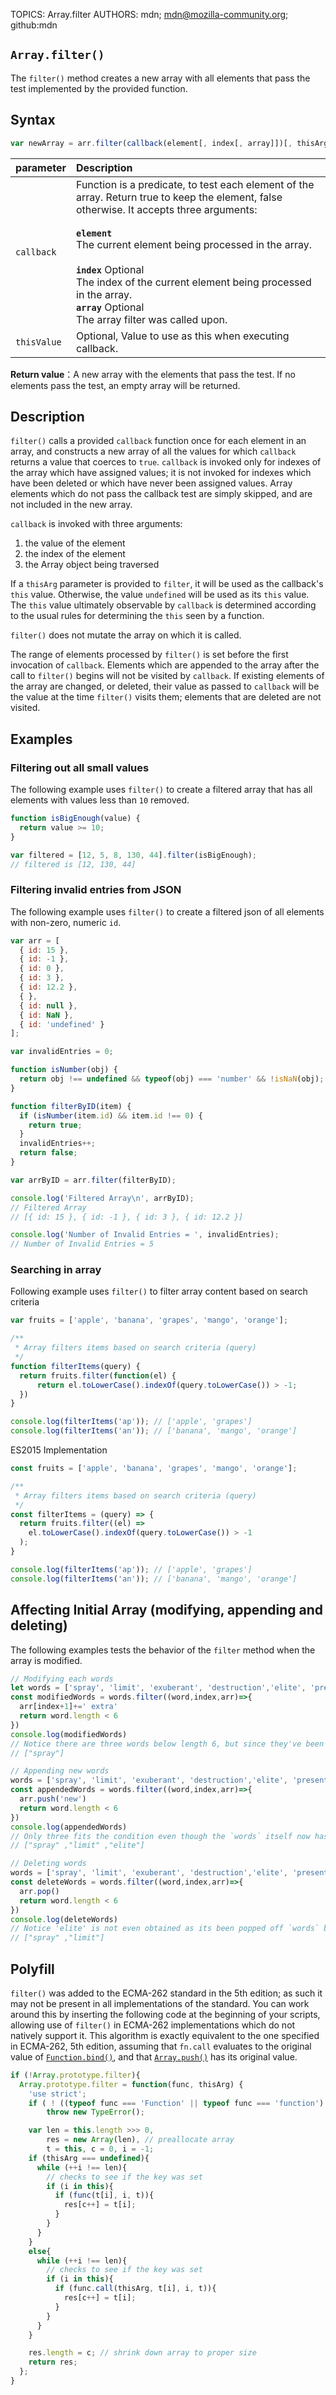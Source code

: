 TOPICS: Array.filter
AUTHORS: mdn; mdn@mozilla-community.org; github:mdn

## `Array.filter()`

The `filter()` method creates a new array with all elements that pass the test implemented by the
provided function.

## Syntax

```javascript
var newArray = arr.filter(callback(element[, index[, array]])[, thisArg])
```

| parameter | Description |
| :-- | :-- |
| `callback` | Function is a predicate, to test each element of the array. Return true to keep the element, false otherwise. It accepts three arguments:<br><br>**`element`**<br>The current element being processed in the array.<br><br>**`index`** Optional<br>The index of the current element being processed in the array.<br>**`array`** Optional<br>The array filter was called upon.
| `thisValue` | Optional, Value to use as this when executing callback. |

**Return value**：A new array with the elements that pass the test. If no elements pass the test, an
empty array will be returned.

## Description

`filter()` calls a provided `callback` function once for each element in an array, and constructs a
new array of all the values for which `callback` returns a value that coerces to `true`. `callback` is
invoked only for indexes of the array which have assigned values; it is not invoked for indexes
which have been deleted or which have never been assigned values. Array elements which do not pass
the callback test are simply skipped, and are not included in the new array.

`callback` is invoked with three arguments:

1. the value of the element
1. the index of the element
1. the Array object being traversed

If a `thisArg` parameter is provided to `filter`, it will be used as the callback's `this` value.
Otherwise, the value `undefined` will be used as its `this` value. The `this` value ultimately
observable by `callback` is determined according to the usual rules for determining the `this` seen
by a function.

`filter()` does not mutate the array on which it is called.

The range of elements processed by `filter()` is set before the first invocation of `callback`.
Elements which are appended to the array after the call to `filter()` begins will not be visited by
`callback`. If existing elements of the array are changed, or deleted, their value as passed to
`callback` will be the value at the time `filter()` visits them; elements that are deleted are not visited.

## Examples

### Filtering out all small values

The following example uses `filter()` to create a filtered array that has all elements with values
less than `10` removed.

```javascript
function isBigEnough(value) {
  return value >= 10;
}

var filtered = [12, 5, 8, 130, 44].filter(isBigEnough);
// filtered is [12, 130, 44]
```

### Filtering invalid entries from JSON

The following example uses `filter()` to create a filtered json of all elements with non-zero,
numeric `id`.

```javascript
var arr = [
  { id: 15 },
  { id: -1 },
  { id: 0 },
  { id: 3 },
  { id: 12.2 },
  { },
  { id: null },
  { id: NaN },
  { id: 'undefined' }
];

var invalidEntries = 0;

function isNumber(obj) {
  return obj !== undefined && typeof(obj) === 'number' && !isNaN(obj);
}

function filterByID(item) {
  if (isNumber(item.id) && item.id !== 0) {
    return true;
  }
  invalidEntries++;
  return false;
}

var arrByID = arr.filter(filterByID);

console.log('Filtered Array\n', arrByID);
// Filtered Array
// [{ id: 15 }, { id: -1 }, { id: 3 }, { id: 12.2 }]

console.log('Number of Invalid Entries = ', invalidEntries);
// Number of Invalid Entries = 5
```

### Searching in array

Following example uses `filter()` to filter array content based on search criteria

```javascript
var fruits = ['apple', 'banana', 'grapes', 'mango', 'orange'];

/**
 * Array filters items based on search criteria (query)
 */
function filterItems(query) {
  return fruits.filter(function(el) {
      return el.toLowerCase().indexOf(query.toLowerCase()) > -1;
  })
}

console.log(filterItems('ap')); // ['apple', 'grapes']
console.log(filterItems('an')); // ['banana', 'mango', 'orange']
```

ES2015 Implementation

```javascript
const fruits = ['apple', 'banana', 'grapes', 'mango', 'orange'];

/**
 * Array filters items based on search criteria (query)
 */
const filterItems = (query) => {
  return fruits.filter((el) =>
    el.toLowerCase().indexOf(query.toLowerCase()) > -1
  );
}

console.log(filterItems('ap')); // ['apple', 'grapes']
console.log(filterItems('an')); // ['banana', 'mango', 'orange']
```

## Affecting Initial Array (modifying, appending and deleting)

The following examples tests the behavior of the `filter` method when the array is modified.

```javascript
// Modifying each words
let words = ['spray', 'limit', 'exuberant', 'destruction','elite', 'present'];
const modifiedWords = words.filter((word,index,arr)=>{
  arr[index+1]+=' extra'
  return word.length < 6
})
console.log(modifiedWords)
// Notice there are three words below length 6, but since they've been modified one is returned
// ["spray"]

// Appending new words
words = ['spray', 'limit', 'exuberant', 'destruction','elite', 'present'];
const appendedWords = words.filter((word,index,arr)=>{
  arr.push('new')
  return word.length < 6
})
console.log(appendedWords)
// Only three fits the condition even though the `words` itself now has a lot more words with character length less than 6
// ["spray" ,"limit" ,"elite"]

// Deleting words
words = ['spray', 'limit', 'exuberant', 'destruction','elite', 'present'];
const deleteWords = words.filter((word,index,arr)=>{
  arr.pop()
  return word.length < 6
})
console.log(deleteWords)
// Notice 'elite' is not even obtained as its been popped off `words` before filter can even get there
// ["spray" ,"limit"]
```

## Polyfill

`filter()` was added to the ECMA-262 standard in the 5th edition; as such it may not be present in all
implementations of the standard. You can work around this by inserting the following code at
the beginning of your scripts, allowing use of `filter()` in ECMA-262 implementations which do not
natively support it. This algorithm is exactly equivalent to the one specified in ECMA-262, 5th
edition, assuming that `fn.call` evaluates to the original value of
[`Function.bind()`](/en/webfrontend/Function.bind), and that
[`Array.push()`](/en/webfrontend/Array.push) has its original value.

```javascript
if (!Array.prototype.filter){
  Array.prototype.filter = function(func, thisArg) {
    'use strict';
    if ( ! ((typeof func === 'Function' || typeof func === 'function') && this) )
        throw new TypeError();

    var len = this.length >>> 0,
        res = new Array(len), // preallocate array
        t = this, c = 0, i = -1;
    if (thisArg === undefined){
      while (++i !== len){
        // checks to see if the key was set
        if (i in this){
          if (func(t[i], i, t)){
            res[c++] = t[i];
          }
        }
      }
    }
    else{
      while (++i !== len){
        // checks to see if the key was set
        if (i in this){
          if (func.call(thisArg, t[i], i, t)){
            res[c++] = t[i];
          }
        }
      }
    }

    res.length = c; // shrink down array to proper size
    return res;
  };
}
```

